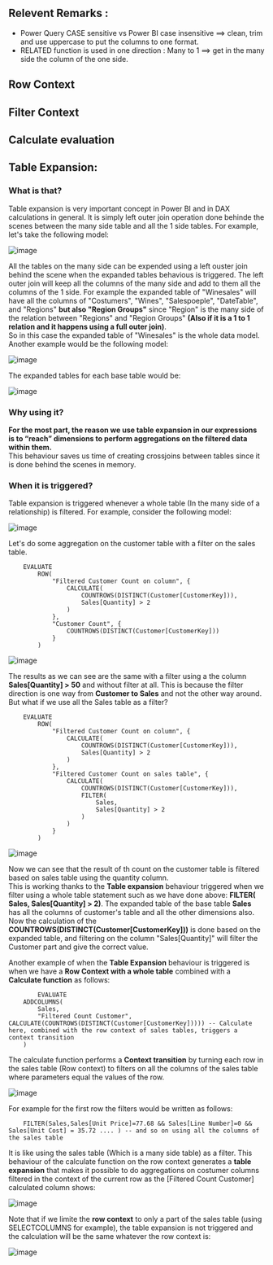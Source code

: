 ## Relevent Remarks :
- Power Query CASE sensitive vs Power BI case insensitive ==> clean, trim and use uppercase to put the columns to one format.
- RELATED function is used in one direction : Many to 1 ==> get in the many side the column of the one side.

## Row Context
## Filter Context
## Calculate evaluation

## Table Expansion:  

### What is that?
Table expansion is very important concept in Power BI and in DAX calculations in general. It is simply left outer join operation done behinde the scenes between the many side table and all the 1 side tables. For example, let's take the following model:  

![image](https://github.com/user-attachments/assets/efef10f9-e2f9-4350-a78c-2a1a2eb54037)  

All the tables on the many side can be expended using a left ouster join behind the scene when the expanded tables behavious is triggered. The left outer join will keep all the columns of the many side and add to them all the columns of the 1 side. For example the expanded table of "Winesales" will have all the columns of "Costumers", "Wines", "Salespoeple", "DateTable", and "Regions" **but also "Region Groups"** since "Region" is the many side of the relation between "Regions" and "Region Groups" **(Also if it is a 1 to 1 relation and it happens using a full outer join)**.  
So in this case the expanded table of "Winesales" is the whole data model.  
Another example would be the following model:  

![image](https://github.com/user-attachments/assets/7908a53e-5cbf-460e-998e-8c065b763427)  

The expanded tables for each base table would be:  

![image](https://github.com/user-attachments/assets/3b52688b-3fc3-4540-83fe-11c39f4782dc)  

### Why using it?

**For the most part, the reason we use table expansion in our expressions is to “reach” dimensions to perform aggregations on the filtered data within them.**  
This behaviour saves us time of creating crossjoins between tables since it is done behind the scenes in memory.  

### When it is triggered?

Table expansion is triggered whenever a whole table (In the many side of a relationship) is filtered. For example, consider the following model:  

![image](https://github.com/user-attachments/assets/66933e68-8f59-4b4a-99c3-c4f8850e1b27)  

Let's do some aggregation on the customer table with a filter on the sales table.  

```DAX
    EVALUATE
      	ROW(
      		"Filtered Customer Count on column", {
      			CALCULATE(
      				COUNTROWS(DISTINCT(Customer[CustomerKey])),
      				Sales[Quantity] > 2
      			)
      		},
      		"Customer Count", {
      			COUNTROWS(DISTINCT(Customer[CustomerKey]))
      		}
      	)
```

![image](https://github.com/user-attachments/assets/70dbbfa5-5427-471b-b11e-6fd839dfdad7)  

The results as we can see are the same with a filter using a the column **Sales[Quantity] > 50** and without filter at all. This is because the filter direction is one way from **Customer to Sales** and not the other way around. But what if we use all the Sales table as a filter?  

```DAX
    EVALUATE
    	ROW(
    		"Filtered Customer Count on column", {
    			CALCULATE(
    				COUNTROWS(DISTINCT(Customer[CustomerKey])),
    				Sales[Quantity] > 2
    			)
    		},
    		"Filtered Customer Count on sales table", {
    			CALCULATE(
    				COUNTROWS(DISTINCT(Customer[CustomerKey])),
    				FILTER(
    					Sales,
    					Sales[Quantity] > 2
    				)
    			)
    		}
    	)
```

![image](https://github.com/user-attachments/assets/3f1ed124-0dcb-4048-934d-6b7f61c285d3)  

Now we can see that the result of th count on the customer table is filtered based on sales table using the quantity column.  
This is working thanks to the **Table expansion** behaviour triggered when we filter using a whole table statement such as we have done above: **FILTER( Sales, Sales[Quantity] > 2)**. The expanded table of the base table **Sales** has all the columns of customer's table and all the other dimensions also.  
Now the calculation of the **COUNTROWS(DISTINCT(Customer[CustomerKey]))** is done based on the expanded table, and filtering on the column "Sales[Quantity]" will filter the Customer part and give the correct value.  

Another example of when the **Table Expansion** behaviour is triggered is when we have a **Row Context with a whole table** combined with a **Calculate function** as follows:  

```DAX
        EVALUATE
	ADDCOLUMNS(
		Sales,
		"Filtered Count Customer", CALCULATE(COUNTROWS(DISTINCT(Customer[CustomerKey])))) -- Calculate here, combined with the row context of sales tables, triggers a context transition
	)
```

The calculate function performs a **Context transition** by turning each row in the sales table (Row context) to filters on all the columns of the sales table where parameters equal the values of the row.  

![image](https://github.com/user-attachments/assets/88ceb390-7fa0-41b4-8481-7d450e8d83dd)  

For example for the first row the filters would be written as follows:  

```DAX
    FILTER(Sales,Sales[Unit Price]=77.68 && Sales[Line Number]=0 && Sales[Unit Cost] = 35.72 .... ) -- and so on using all the columns of the sales table
```
It is like using the sales table (Which is a many side table) as a filter. This behaviour of the calculate function on the row context generates a **table expansion** that makes it possible to do aggregations on costumer columns filtered in the context of the current row as the [Filtered Count Customer] calculated column shows:  

![image](https://github.com/user-attachments/assets/da9f399c-c408-4779-a0c6-cc6167ff0e3f)  

Note that if we limite the **row context** to only a part of the sales table (using SELECTCOLUMNS for example), the table expansion is not triggered and the calculation will be the same whatever the row context is:  

![image](https://github.com/user-attachments/assets/543851fe-05a4-4810-a534-237b4eace88f)  



